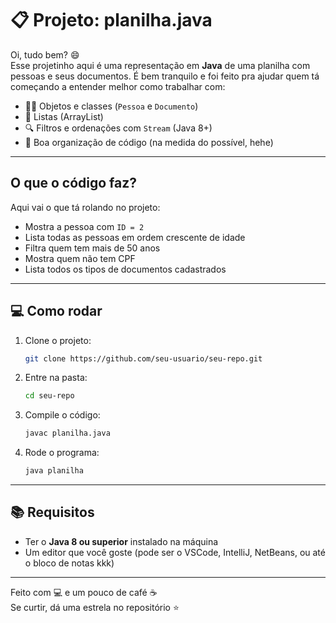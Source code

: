 # 📋 Projeto: planilha.java

Oi, tudo bem? 😄  
Esse projetinho aqui é uma representação em **Java** de uma planilha com pessoas e seus documentos. É bem tranquilo e foi feito pra ajudar quem tá começando a entender melhor como trabalhar com:

- 🧍‍♂️ Objetos e classes (`Pessoa` e `Documento`)
- 📄 Listas (ArrayList)
- 🔍 Filtros e ordenações com `Stream` (Java 8+)
- 👀 Boa organização de código (na medida do possível, hehe)

---

##  O que o código faz?

Aqui vai o que tá rolando no projeto:

- Mostra a pessoa com `ID = 2`
-  Lista todas as pessoas em ordem crescente de idade
- Filtra quem tem mais de 50 anos
- Mostra quem não tem CPF
- Lista todos os tipos de documentos cadastrados

---

## 💻 Como rodar

1. Clone o projeto:
   ```bash
   git clone https://github.com/seu-usuario/seu-repo.git
   ```
2. Entre na pasta:
   ```bash
   cd seu-repo
   ```
3. Compile o código:
   ```bash
   javac planilha.java
   ```
4. Rode o programa:
   ```bash
   java planilha
   ```

---

## 📚 Requisitos

- Ter o **Java 8 ou superior** instalado na máquina
- Um editor que você goste (pode ser o VSCode, IntelliJ, NetBeans, ou até o bloco de notas kkk)

---


Feito com 💻 e um pouco de café ☕  
Se curtir, dá uma estrela no repositório ⭐  


